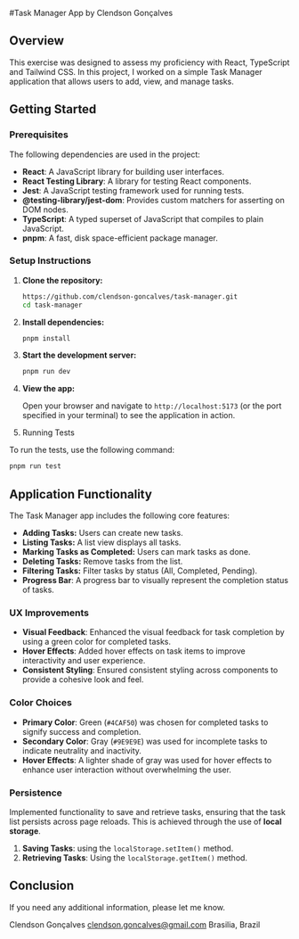 #Task Manager App by Clendson Gonçalves

## Overview

This exercise was designed to assess my proficiency with React, TypeScript and Tailwind CSS. In this project, I worked on a simple Task Manager application that allows users to add, view, and manage tasks. 

## Getting Started

### Prerequisites

The following dependencies are used in the project:

- **React**: A JavaScript library for building user interfaces.
- **React Testing Library**: A library for testing React components.
- **Jest**: A JavaScript testing framework used for running tests.
- **@testing-library/jest-dom**: Provides custom matchers for asserting on DOM nodes.
- **TypeScript**: A typed superset of JavaScript that compiles to plain JavaScript.
- **pnpm**: A fast, disk space-efficient package manager.

### Setup Instructions

1. **Clone the repository:**

   ```bash
   https://github.com/clendson-goncalves/task-manager.git
   cd task-manager
   ```

2. **Install dependencies:**

   ```bash
   pnpm install
   ```

3. **Start the development server:**

   ```bash
   pnpm run dev
   ```

4. **View the app:**

   Open your browser and navigate to `http://localhost:5173` (or the port specified in your terminal) to see the application in action.

5. Running Tests

To run the tests, use the following command:

```bash
pnpm run test
```

## Application Functionality

The Task Manager app includes the following core features:

- **Adding Tasks:** Users can create new tasks.
- **Listing Tasks:** A list view displays all tasks.
- **Marking Tasks as Completed:** Users can mark tasks as done.
- **Deleting Tasks:** Remove tasks from the list.
- **Filtering Tasks:** Filter tasks by status (All, Completed, Pending).
- **Progress Bar**: A progress bar to visually represent the completion status of tasks.

### UX Improvements
- **Visual Feedback**: Enhanced the visual feedback for task completion by using a green color for completed tasks.
- **Hover Effects**: Added hover effects on task items to improve interactivity and user experience.
- **Consistent Styling**: Ensured consistent styling across components to provide a cohesive look and feel.

###  Color Choices
- **Primary Color**: Green (`#4CAF50`) was chosen for completed tasks to signify success and completion.
- **Secondary Color**: Gray (`#9E9E9E`) was used for incomplete tasks to indicate neutrality and inactivity.
- **Hover Effects**: A lighter shade of gray was used for hover effects to enhance user interaction without overwhelming the user.

### Persistence
Implemented functionality to save and retrieve tasks, ensuring that the task list persists across page reloads. This is achieved through the use of **local storage**.

1. **Saving Tasks**: using the `localStorage.setItem()` method.
2. **Retrieving Tasks**: Using the `localStorage.getItem()` method.


## Conclusion

If you need any additional information, please let me know.

Clendson Gonçalves
clendson.goncalves@gmail.com
Brasilia, Brazil